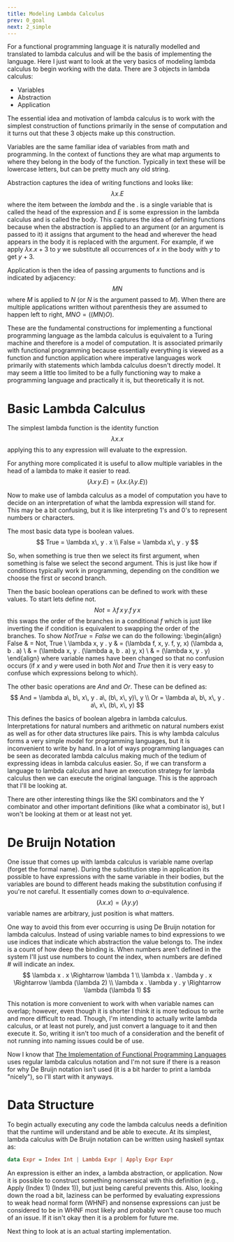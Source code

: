 ```yaml
---
title: Modeling Lambda Calculus
prev: 0_goal
next: 2_simple
---
```


For a functional programming language it is naturally modelled and translated to lambda calculus and will be the basis of implementing the language. Here I just want to look at the very basics of modeling lambda calculus to begin working with the data. There are 3 objects in lambda calculus:

* Variables
* Abstraction
* Application

The essential idea and motivation of lambda calculus is to work with the simplest construction of functions primarily in the sense of computation and it turns out that these 3 objects make up this construction.

Variables are the same familiar idea of variables from math and programming. In the context of functions they are what map arguments to where they belong in the body of the function. Typically in text these will be lowercase letters, but can be pretty much any old string.

Abstraction captures the idea of writing functions and looks like:
$$ \lambda x . E $$
where the item between the $lambda$ and the $.$ is a single variable that is called the head of the expression and $E$ is some expression in the lambda calculus and is called the body. This captures the idea of defining functions because when the abstraction is applied to an argument (or an argument is passed to it) it assigns that argument to the head and wherever the head appears in the body it is replaced with the argument. For example, if we apply $\lambda x . x + 3$ to $y$ we substitute all occurrences of $x$ in the body with $y$ to get $y+3$.

Application is then the idea of passing arguments to functions and is indicated by adjacency:
$$ M N $$
where $M$ is applied to $N$ (or $N$ is the argument passed to $M$). When there are multiple applications written without parenthesis they are assumed to happen left to right, $M N O = ((M N) O)$.

These are the fundamental constructions for implementing a functional programming language as the lambda calculus is equivalent to a Turing machine and therefore is a model of computation. It is associated primarily with functional programming because essentially everything is viewed as a function and function application where imperative languages work primarily with statements which lambda calculus doesn't directly model. It may seem a little too limited to be a fully functioning way to make a programming language and practically it is, but theoretically it is not.

# Basic Lambda Calculus

The simplest lambda function is the identity function
$$
\lambda x . x
$$
applying this to any expression will evaluate to the expression.

For anything more complicated it is useful to allow multiple variables in the head of a lambda to make it easier to read.
$$
(\lambda x\, y . E) = (\lambda x . (\lambda y . E))
$$ 

Now to make use of lambda calculus as a model of computation you have to decide on an interpretation of what the lambda expression will stand for. This may be a bit confusing, but it is like interpreting 1's and 0's to represent numbers or characters. 

The most basic data type is boolean values.
$$
True = \lambda x\, y . x \\
False = \lambda x\, y . y
$$

So, when something is true then we select its first argument, when something is false we select the second argument. This is just like how if conditions typically work in programming, depending on the condition we choose the first or second branch.

Then the basic boolean operations can be defined to work with these values. To start lets define not.
$$
Not = \lambda f\, x\, y. f\, y\, x
$$
this swaps the order of the branches in a conditional $f$ which is just like inverting the if condition is equivalent to swapping the order of the branches. To show $Not True = False$ we can do the following:
\begin{align}
False & = Not\, True \\
\lambda x\, y . y & = (\lambda f\, x\, y. f\, y\, x) (\lambda a\, b . a) \\
& = (\lambda x\, y . (\lambda a\, b . a) y\, x) \\
& = (\lambda x\, y . y) 
\end{align}
where variable names have been changed so that no confusion occurs (if $x$ and $y$ were used in both $Not$ and $True$ then it is very easy to confuse which expressions belong to which).

The other basic operations are $And$ and $Or$. These can be defined as:
$$
And = \lambda a\, b\, x\, y . a\, (b\, x\, y)\, y \\
Or = \lambda a\, b\, x\, y . a\, x\, (b\, x\, y)
$$

This defines the basics of boolean algebra in lambda calculus. Interpretations for natural numbers and arithmetic on natural numbers exist as well as for other data structures like pairs. This is why lambda calculus forms a very simple model for programming languages, but it is inconvenient to write by hand. In a lot of ways programming languages can be seen as decorated lambda calculus making much of the tedium of expressing ideas in lambda calculus easier. So, if we can transform a language to lambda calculus and have an execution strategy for lambda calculus then we can execute the original language. This is the approach that I'll be looking at.

There are other interesting things like the SKI combinators and the Y combinator and other important definitions (like what a combinator is), but I won't be looking at them or at least not yet. 

# De Bruijn Notation

One issue that comes up with lambda calculus is variable name overlap (forget the formal name). During the substitution step in application its possible to have expressions with the same variable in their bodies, but the variables are bound to different heads making the substitution confusing if you're not careful. It essentially comes down to $\alpha$-equivalence.
$$
(\lambda x . x) = (\lambda y . y)
$$
variable names are arbitrary, just position is what matters.

One way to avoid this from ever occurring is using De Bruijn notation for lambda calculus. Instead of using variable names to bind expressions to we use indices that indicate which abstraction the value belongs to. The index is a count of how deep the binding is. When numbers aren't defined in the system I'll just use numbers to count the index, when numbers are defined # will indicate an index.
$$
\lambda x . x \Rightarrow \lambda 1 \\
\lambda x . \lambda y . x \Rightarrow \lambda (\lambda 2) \\
\lambda x . \lambda y . y \Rightarrow \lambda (\lambda 1)
$$

This notation is more convenient to work with when variable names can overlap; however, even though it is shorter I think it is more tedious to write and more difficult to read. Though, I'm intending to actually write lambda calculus, or at least not purely, and just convert a language to it and then execute it. So, writing it isn't too much of a consideration and the benefit of not running into naming issues could be of use.

Now I know that [The Implementation of Functional Programming Languages](https://www.microsoft.com/en-us/research/publication/the-implementation-of-functional-programming-languages/) uses regular lambda calculus notation and I'm not sure if there is a reason for why De Bruijn notation isn't used (it is a bit harder to print a lambda "nicely"), so I'll start with it anyways.

# Data Structure

To begin actually executing any code the lambda calculus needs a definition that the runtime will understand and be able to execute. At its simplest, lambda calculus with De Bruijn notation can be written using haskell syntax as:

```haskell
data Expr = Index Int | Lambda Expr | Apply Expr Expr
``` 

An expression is either an index, a lambda abstraction, or application. Now it is possible to construct something nonsensical with this definition (e.g., Apply (Index 1) (Index 1)), but just being careful prevents this. Also, looking down the road a bit, laziness can be performed by evaluating expressions to weak head normal form (WHNF) and nonsense expressions can just be considered to be in WHNF most likely and probably won't cause too much of an issue. If it isn't okay then it is a problem for future me.

Next thing to look at is an actual starting implementation.

